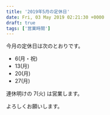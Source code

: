 ```yaml
---
title: '2019年5月の定休日'
date: Fri, 03 May 2019 02:21:30 +0000
draft: true
tags: ['営業時間']
---
```


今月の定休日は次のとおりです。

*   6(月・祝)
*   13(月)
*   20(月)
*   27(月)

連休明けの 7(火) は営業します。

よろしくお願いします。